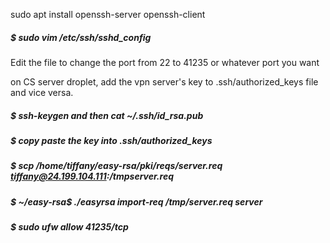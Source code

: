 sudo apt install openssh-server openssh-client

##### $ sudo vim /etc/ssh/sshd_config

Edit the file to change the port from 22 to 41235 or whatever port you want

on CS server droplet, add the vpn server's key to .ssh/authorized_keys file
and vice versa. 

##### $ ssh-keygen and then cat ~/.ssh/id_rsa.pub

##### $ copy paste the key into .ssh/authorized_keys

##### $ scp /home/tiffany/easy-rsa/pki/reqs/server.req tiffany@24.199.104.111:/tmpserver.req

##### $ ~/easy-rsa$ ./easyrsa import-req /tmp/server.req server

##### $ sudo ufw allow 41235/tcp